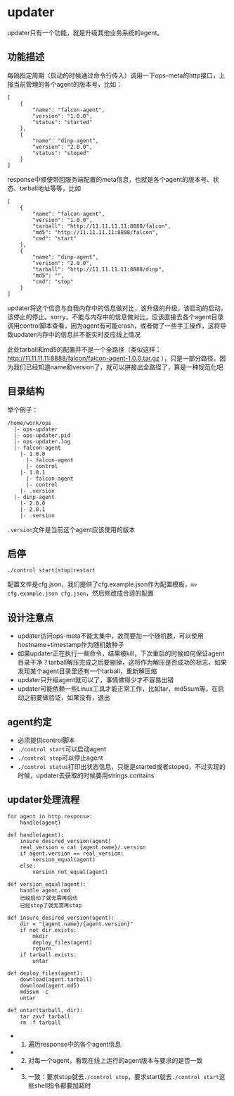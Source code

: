 # updater

updater只有一个功能，就是升级其他业务系统的agent。

## 功能描述

每隔指定周期（启动的时候通过命令行传入）调用一下ops-meta的http接口，上报当前管理的各个agent的版本号，比如：

```
[
    {
        "name": "falcon-agent",
        "version": "1.0.0",
        "status": "started" 
    },
    {
        "name": "dinp-agent",
        "version": "2.0.0",
        "status": "stoped" 
    }
]
```

response中顺便带回服务端配置的meta信息，也就是各个agent的版本号、状态、tarball地址等等，比如

```
[
    {
        "name": "falcon-agent",
        "version": "1.0.0",
        "tarball": "http://11.11.11.11:8888/falcon",
        "md5": "http://11.11.11.11:8888/falcon",
        "cmd": "start" 
    },
    {
        "name": "dinp-agent",
        "version": "2.0.0",
        "tarball": "http://11.11.11.11:8888/dinp",
        "md5": "",
        "cmd": "stop" 
    }
]
```

updater将这个信息与自我内存中的信息做对比，该升级的升级，该启动的启动，该停止的停止。sorry，不能与内存中的信息做对比，应该直接去各个agent目录调用control脚本查看，因为agent有可能crash，或者做了一些手工操作，这将导致updater内存中的信息并不能实时反应线上情况

此处tarball和md5的配置并不是一个全路径（类似这样： http://11.11.11.11:8888/falcon/falcon-agent-1.0.0.tar.gz ），只是一部分路径，因为我们已经知道name和version了，就可以拼接出全路径了，算是一种规范化吧

## 目录结构

举个例子：

```
/home/work/ops
  |- ops-updater
  |- ops-updater.pid
  |- ops-updater.log
  |- falcon-agent
    |- 1.0.0
      |- falcon-agent
      |- control
    |- 1.0.1
      |- falcon-agent
      |- control
    |- .version
  |- dinp-agent
    |- 2.0.0
    |- 2.0.1
    |- .version
```

`.version`文件是当前这个agent应该使用的版本

## 启停

```
./control start|stop|restart
```

配置文件是cfg.json，我们提供了cfg.example.json作为配置模板，`mv cfg.example.json cfg.json`，然后修改成合适的配置

## 设计注意点

- updater访问ops-mata不能太集中，故而要加一个随机数，可以使用hostname+timestamp作为随机数种子
- 如果updater正在执行一些命令，结果被kill，下次重启的时候如何保证agent目录干净？tarball解压完成之后要删掉，这将作为解压是否成功的标志，如果发现某个agent目录里还有一个tarball，重新解压缩
- updater只升级agent就可以了，事情做得少才不容易出错
- updater可能依赖一些Linux工具才能正常工作，比如tar、md5sum等，在启动之前要做验证，如果没有，退出

## agent约定

- 必须提供control脚本
- `./control start`可以启动agent
- `./control stop`可以停止agent
- `./control status`打印出状态信息，只能是started或者stoped，不过实现的时候，updater去获取的时候要用strings.contains

## updater处理流程

```
for agent in http.response:
    handle(agent)

def handle(agent):
    insure_desired_version(agent)
    real_version = cat {agent.name}/.version
    if agent.version == real_version:
        version_equal(agent)
    else:
        version_not_equal(agent)

def version_equal(agent):
    handle agent.cmd
    已经启动了就无需再启动
    已经stop了就无需再stop

def insure_desired_version(agent):
    dir = "{agent.name}/{agent.version}"
    if not dir.exists:
        mkdir
        deploy_files(agent)
        return
    if tarball.exists:
        untar

def deploy_files(agent):
    download(agent.tarball)
    download(agent.md5)
    md5sum -c
    untar

def untar(tarball, dir):
    tar zxvf tarball
    rm -f tarball

```

- 1. 遍历response中的各个agent信息
- 2. 对每一个agent，看现在线上运行的agent版本与要求的是否一致
- 3. 一致：要求stop就去`./control stop`，要求start就去`./control start`这些shell指令都要加超时



